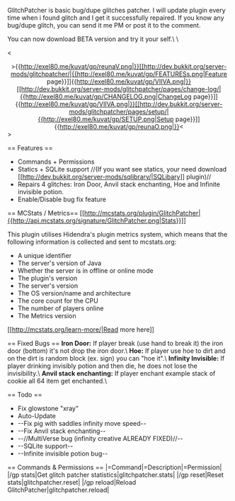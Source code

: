 GlitchPatcher is basic bug/dupe glitches patcher. I will update plugin every time when i found glitch and I get it successfully repaired.
If you know any bug/dupe glitch, you can send it me PM or post it to the comment.

You can now download BETA version and try it your self.\\
\\

<<center>>{{http://exel80.me/kuvat/gp/reunaV.png|}}[[http://dev.bukkit.org/server-mods/glitchpatcher/|{{http://exel80.me/kuvat/gp/FEATURESs.png|Feature page}}]]{{http://exel80.me/kuvat/gp/VIIVA.png|}}[[http://dev.bukkit.org/server-mods/glitchpatcher/pages/change-log/|{{http://exel80.me/kuvat/gp/CHANGELOG.png|ChangeLog page}}]]{{http://exel80.me/kuvat/gp/VIIVA.png|}}[[http://dev.bukkit.org/server-mods/glitchpatcher/pages/setup/|{{http://exel80.me/kuvat/gp/SETUP.png|Setup page}}]]{{http://exel80.me/kuvat/gp/reunaO.png|}}<</center>>

== Features ==
* Commands + Permissions
* Statics + SQLite support //(If you want see statics, your need download [[http://dev.bukkit.org/server-mods/sqlibrary/|SQLibary]] plugin)//
* Repairs 4 glitches: Iron Door, Anvil stack enchanting, Hoe and Infinite invisible potion.
* Enable/Disable bug fix feature

== MCStats / Metrics==
[[http://mcstats.org/plugin/GlitchPatcher|{{http://api.mcstats.org/signature/GlitchPatcher.png|Stats}}]]

This plugin utilises Hidendra's plugin metrics system, which means that the following information is collected and sent to mcstats.org:
* A unique identifier
* The server's version of Java
* Whether the server is in offline or online mode
* The plugin's version
* The server's version
* The OS version/name and architecture
* The core count for the CPU
* The number of players online
* The Metrics version

[[http://mcstats.org/learn-more/|Read more here]]

== Fixed Bugs ==
**Iron Door:** If player break (use hand to break it) the iron door (bottom) it's not drop the iron door.\\
**Hoe:** If player use hoe to dirt and on the dirt is random block (ex. sign) you can "hoe it".\\
**Infinity Invisible:** If player drinking invisibly potion and then die, he does not lose the invisibility.\\
**Anvil stack enchanting:** If player enchant example stack of cookie all 64 item get enchanted.\\

== Todo ==
* Fix glowstone "xray"
* Auto-Update
* --Fix pig with saddles infinity move speed--
* --Fix Anvil stack enchanting--
* --//MultiVerse bug (infinity creative ALREADY FIXED)//--
* --SQLite support--
* --Infinite invisible potion bug--

== Commands & Permissions ==
|=Command|=Description|=Permission|
|/gp stats|Get glitch patcher statistics|glitchpatcher.stats|
|/gp reset|Reset stats|glitchpatcher.reset|
|/gp reload|Reload GlitchPatcher|glitchpatcher.reload|

